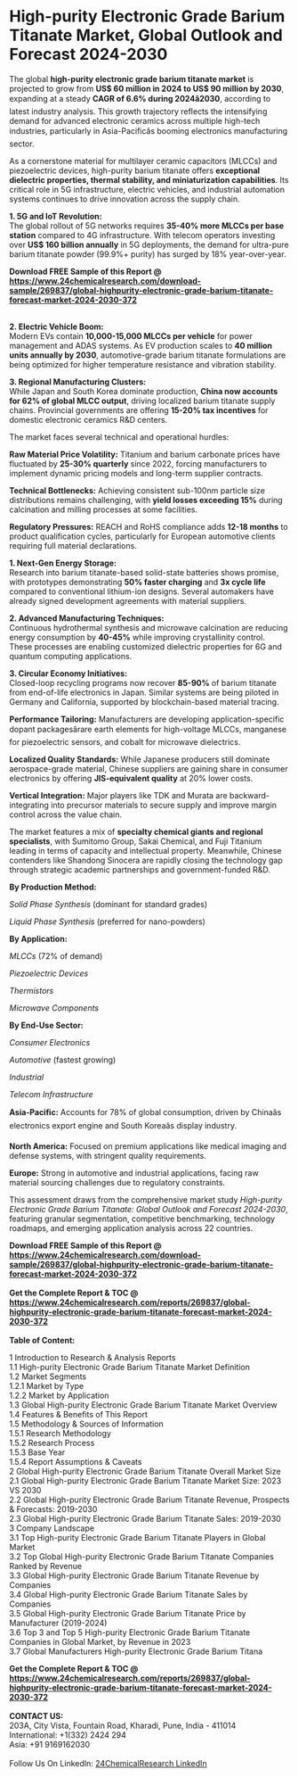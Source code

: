 <h1>High-purity Electronic Grade Barium Titanate Market, Global Outlook and Forecast 2024-2030</h1><p>The global <strong>high-purity electronic grade barium titanate market</strong> is projected to grow from <strong>US$ 60 million in 2024 to US$ 90 million by 2030</strong>, expanding at a steady <strong>CAGR of 6.6% during 2024â2030</strong>, according to latest industry analysis. This growth trajectory reflects the intensifying demand for advanced electronic ceramics across multiple high-tech industries, particularly in Asia-Pacificâs booming electronics manufacturing sector.</p><p>As a cornerstone material for multilayer ceramic capacitors (MLCCs) and piezoelectric devices, high-purity barium titanate offers <strong>exceptional dielectric properties, thermal stability, and miniaturization capabilities</strong>. Its critical role in 5G infrastructure, electric vehicles, and industrial automation systems continues to drive innovation across the supply chain.</p><p><strong>1. 5G and IoT Revolution:</strong><br>
The global rollout of 5G networks requires <strong>35-40% more MLCCs per base station</strong> compared to 4G infrastructure. With telecom operators investing over <strong>US$ 160 billion annually</strong> in 5G deployments, the demand for ultra-pure barium titanate powder (99.9%+ purity) has surged by 18% year-over-year.</p><div><b>Download FREE Sample of this Report @ 
            <a href="https://www.24chemicalresearch.com/download-sample/269837/global-highpurity-electronic-grade-barium-titanate-forecast-market-2024-2030-372">
            https://www.24chemicalresearch.com/download-sample/269837/global-highpurity-electronic-grade-barium-titanate-forecast-market-2024-2030-372</a></b></div><br><p><strong>2. Electric Vehicle Boom:</strong><br>
Modern EVs contain <strong>10,000-15,000 MLCCs per vehicle</strong> for power management and ADAS systems. As EV production scales to <strong>40 million units annually by 2030</strong>, automotive-grade barium titanate formulations are being optimized for higher temperature resistance and vibration stability.</p><p><strong>3. Regional Manufacturing Clusters:</strong><br>
While Japan and South Korea dominate production, <strong>China now accounts for 62% of global MLCC output</strong>, driving localized barium titanate supply chains. Provincial governments are offering <strong>15-20% tax incentives</strong> for domestic electronic ceramics R&amp;D centers.</p><p>The market faces several technical and operational hurdles:</p><p><strong>Raw Material Price Volatility:</strong> Titanium and barium carbonate prices have fluctuated by <strong>25-30% quarterly</strong> since 2022, forcing manufacturers to implement dynamic pricing models and long-term supplier contracts.</p><p><strong>Technical Bottlenecks:</strong> Achieving consistent sub-100nm particle size distributions remains challenging, with <strong>yield losses exceeding 15%</strong> during calcination and milling processes at some facilities.</p><p><strong>Regulatory Pressures:</strong> REACH and RoHS compliance adds <strong>12-18 months</strong> to product qualification cycles, particularly for European automotive clients requiring full material declarations.</p><p><strong>1. Next-Gen Energy Storage:</strong><br>
Research into barium titanate-based solid-state batteries shows promise, with prototypes demonstrating <strong>50% faster charging</strong> and <strong>3x cycle life</strong> compared to conventional lithium-ion designs. Several automakers have already signed development agreements with material suppliers.</p><p><strong>2. Advanced Manufacturing Techniques:</strong><br>
Continuous hydrothermal synthesis and microwave calcination are reducing energy consumption by <strong>40-45%</strong> while improving crystallinity control. These processes are enabling customized dielectric properties for 6G and quantum computing applications.</p><p><strong>3. Circular Economy Initiatives:</strong><br>
Closed-loop recycling programs now recover <strong>85-90%</strong> of barium titanate from end-of-life electronics in Japan. Similar systems are being piloted in Germany and California, supported by blockchain-based material tracing.</p><p><strong>Performance Tailoring:</strong> Manufacturers are developing application-specific dopant packagesârare earth elements for high-voltage MLCCs, manganese for piezoelectric sensors, and cobalt for microwave dielectrics.</p><p><strong>Localized Quality Standards:</strong> While Japanese producers still dominate aerospace-grade material, Chinese suppliers are gaining share in consumer electronics by offering <strong>JIS-equivalent quality</strong> at 20% lower costs.</p><p><strong>Vertical Integration:</strong> Major players like TDK and Murata are backward-integrating into precursor materials to secure supply and improve margin control across the value chain.</p><p>The market features a mix of <strong>specialty chemical giants and regional specialists</strong>, with Sumitomo Group, Sakai Chemical, and Fuji Titanium leading in terms of capacity and intellectual property. Meanwhile, Chinese contenders like Shandong Sinocera are rapidly closing the technology gap through strategic academic partnerships and government-funded R&amp;D.</p><p><strong>By Production Method:</strong></p><p><em>Solid Phase Synthesis</em> (dominant for standard grades)</p><p><em>Liquid Phase Synthesis</em> (preferred for nano-powders)</p><p><strong>By Application:</strong></p><p><em>MLCCs</em> (72% of demand)</p><p><em>Piezoelectric Devices</em></p><p><em>Thermistors</em></p><p><em>Microwave Components</em></p><p><strong>By End-Use Sector:</strong></p><p><em>Consumer Electronics</em></p><p><em>Automotive</em> (fastest growing)</p><p><em>Industrial</em></p><p><em>Telecom Infrastructure</em></p><p><strong>Asia-Pacific:</strong> Accounts for 78% of global consumption, driven by Chinaâs electronics export engine and South Koreaâs display industry.</p><p><strong>North America:</strong> Focused on premium applications like medical imaging and defense systems, with stringent quality requirements.</p><p><strong>Europe:</strong> Strong in automotive and industrial applications, facing raw material sourcing challenges due to regulatory constraints.</p><p>This assessment draws from the comprehensive market study <em>High-purity Electronic Grade Barium Titanate: Global Outlook and Forecast 2024-2030</em>, featuring granular segmentation, competitive benchmarking, technology roadmaps, and emerging application analysis across 22 countries.</p><div><b>Download FREE Sample of this Report @ 
            <a href="https://www.24chemicalresearch.com/download-sample/269837/global-highpurity-electronic-grade-barium-titanate-forecast-market-2024-2030-372">
            https://www.24chemicalresearch.com/download-sample/269837/global-highpurity-electronic-grade-barium-titanate-forecast-market-2024-2030-372</a></b></div><br><div><b>Get the Complete Report & TOC @ 
            <a href="https://www.24chemicalresearch.com/reports/269837/global-highpurity-electronic-grade-barium-titanate-forecast-market-2024-2030-372">
            https://www.24chemicalresearch.com/reports/269837/global-highpurity-electronic-grade-barium-titanate-forecast-market-2024-2030-372</a></b></div><br>
            <b>Table of Content:</b><p>1 Introduction to Research & Analysis Reports<br />
    1.1 High-purity Electronic Grade Barium Titanate Market Definition<br />
    1.2 Market Segments<br />
        1.2.1 Market by Type<br />
        1.2.2 Market by Application<br />
    1.3 Global High-purity Electronic Grade Barium Titanate Market Overview<br />
    1.4 Features & Benefits of This Report<br />
    1.5 Methodology & Sources of Information<br />
        1.5.1 Research Methodology<br />
        1.5.2 Research Process<br />
        1.5.3 Base Year<br />
        1.5.4 Report Assumptions & Caveats<br />
2 Global High-purity Electronic Grade Barium Titanate Overall Market Size<br />
    2.1 Global High-purity Electronic Grade Barium Titanate Market Size: 2023 VS 2030<br />
    2.2 Global High-purity Electronic Grade Barium Titanate Revenue, Prospects & Forecasts: 2019-2030<br />
    2.3 Global High-purity Electronic Grade Barium Titanate Sales: 2019-2030<br />
3 Company Landscape<br />
    3.1 Top High-purity Electronic Grade Barium Titanate Players in Global Market<br />
    3.2 Top Global High-purity Electronic Grade Barium Titanate Companies Ranked by Revenue<br />
    3.3 Global High-purity Electronic Grade Barium Titanate Revenue by Companies<br />
    3.4 Global High-purity Electronic Grade Barium Titanate Sales by Companies<br />
    3.5 Global High-purity Electronic Grade Barium Titanate Price by Manufacturer (2019-2024)<br />
    3.6 Top 3 and Top 5 High-purity Electronic Grade Barium Titanate Companies in Global Market, by Revenue in 2023<br />
    3.7 Global Manufacturers High-purity Electronic Grade Barium Titana</p><div><b>Get the Complete Report & TOC @ 
            <a href="https://www.24chemicalresearch.com/reports/269837/global-highpurity-electronic-grade-barium-titanate-forecast-market-2024-2030-372">
            https://www.24chemicalresearch.com/reports/269837/global-highpurity-electronic-grade-barium-titanate-forecast-market-2024-2030-372</a></b></div><br><b>CONTACT US:</b><br>
            203A, City Vista, Fountain Road, Kharadi, Pune, India - 411014<br>
            International: +1(332) 2424 294<br>
            Asia: +91 9169162030 <br><br>
            Follow Us On LinkedIn: <a href="https://www.linkedin.com/company/24chemicalresearch/">24ChemicalResearch LinkedIn</a>